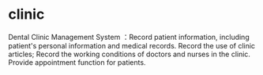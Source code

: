 # clinic
Dental Clinic Management System ：Record patient information, including patient's personal information and medical records. Record the use of clinic articles; Record the working conditions of doctors and nurses in the clinic. Provide appointment function for patients.
